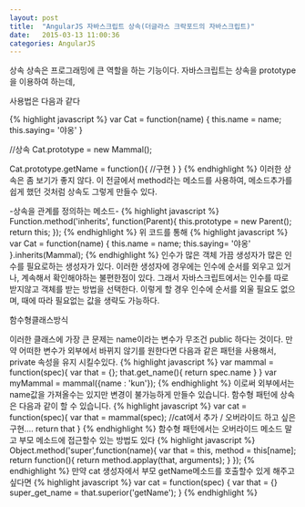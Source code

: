 ```yaml
---
layout: post
title:  "AngularJS 자바스크립트 상속(더글라스 크락포드의 자바스크립트)"
date:   2015-03-13 11:00:36
categories: AngularJS
---
```

상속
상속은 프로그래밍에 큰 역할을 하는 기능이다.
자바스크립트는 상속을 prototype을 이용하여 하는데,
 
사용법은 다음과 같다





{% highlight javascript %}
var Cat = function(name) { 
  this.name = name;
  this.saying= '야옹'
}
 
//상속 
Cat.prototype = new Mammal();
 
Cat.prototype.getName = function(){
  //구현
}
}
{% endhighlight %}
이러한 상속은 좀 보기가 좋지 않다.
이 전글에서 method라는 메소드를 사용하여, 메소드추가를 쉽게 했던 것처럼
상속도 그렇게 만들수 있다.
 
-상속을 관계를 정의하는 메소드-
{% highlight javascript %}
Function.method('inherits', function(Parent){
  this.prototype = new Parent();
  return this;
});
{% endhighlight %}
위 코드를 통해
{% highlight javascript %}
var Cat = function(name) { 
  this.name = name;
  this.saying= '야옹'
}.inherits(Mammal);
{% endhighlight %}
인수가 많은 객체
가끔 생성자가 많은 인수를 필요로하는 생성자가 있다.
이러한 생성자에 경우에는 인수에 순서를 외우고 있거나, 계속해서 확인해야하는 불편한점이 있다.
그래서 자바스크립트에서는 인수를 따로 받지않고 객체를 받는 방법을 선택한다.
이렇게 할 경우 인수에 순서를 외울 필요도 없으며, 때에 따라 필요없는 값을 생략도 가능하다.
 
함수형클래스방식
 
이러한 클래스에 가장 큰 문제는 name이라는 변수가 무조건 public 하다는 것이다.
만약 어떠한 변수가 외부에서 바뀌지 않기를 원한다면 다음과 같은 패턴을 사용해서, private 속성을 유지 시킬수있다.
{% highlight javascript %}
var mammal = function(spec){
  var that = {};
  that.get_name(){
    return spec.name
  }
}
var myMammal = mammal({name : 'kun'});
{% endhighlight %}
이로써 외부에서는 name값을 가져올수는 있지만 변경이 불가능하게 만들수 있습니다.
함수형 패턴에 상속은 다음과 같이 할 수 있습니다.
{% highlight javascript %}
var cat = function(spec){
  var that = mammal(spec);
  //cat에서 추가 / 오버라이드 하고 싶은 구현....
  return that
}
{% endhighlight %}
함수형 패턴에서는 오버라이드 메소드 말고 부모 메소드에 접근할수 있는 방법도 있다
{% highlight javascript %}
Object.method('super',function(name){
  var that = this,
  method = this[name];
  return function(){
    return method.applay(that, arguments);
  }
});
{% endhighlight %}
만약 cat 생성자에서 부모 getName메소드를 호출할수 있게 해주고 싶다면
{% highlight javascript %}
var cat = function(spec) {
  var that = {}
  super_get_name = that.superior('getName');
}
{% endhighlight %}